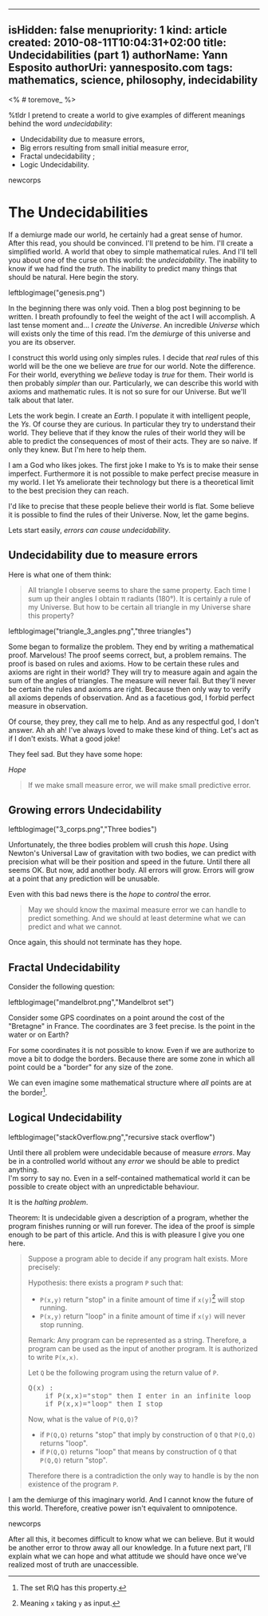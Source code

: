 -----
isHidden:       false
menupriority:   1
kind:           article
created:     2010-08-11T10:04:31+02:00
title: Undecidabilities (part 1)
authorName: Yann Esposito
authorUri: yannesposito.com
tags: mathematics, science, philosophy, indecidability
-----

<% # toremove_ %>

<div class="intro">

%tldr I pretend to create a world to give examples of different meanings behind the word _undecidability_:

- Undecidability due to measure errors, 
- Big errors resulting from small initial measure error,
- Fractal undecidability ;
- Logic Undecidability.

</div>

newcorps

# The Undecidabilities

<div class="intro">

If a demiurge made our world, he certainly had a great sense of humor.
After this read, you should be convinced.
I'll pretend to be him.
I'll create a simplified world.
A world that obey to simple mathematical rules.
And I'll tell you about one of the curse on this world: the *undecidability*.
The inability to know if we had find the *truth*.
The inability to predict many things that should be natural.
Here begin the story.

</div>

leftblogimage("genesis.png")

In the beginning there was only void.
Then a blog post beginning to be written.
I breath profoundly to feel the weight of the act I will accomplish.
A last tense moment and... I _create_ the _Universe_.
An incredible _Universe_ which will exists only the time of this read.
I'm the _demiurge_ of this universe and you are its observer.

I construct this world using only simples rules.
I decide that _real_ rules of this world will be the one we believe are _true_ for our world.
Note the difference.
For their world, everything we _believe_ today is _true_ for them.
Their world is then probably _simpler_ than our.
Particularly, we can describe this world with axioms and mathematic rules.
It is not so sure for our Universe. 
But we'll talk about that later.

Lets the work begin.
I create an _Earth_.
I populate it with intelligent people, the _Ys_.
Of course they are curious.
In particular they try to understand their world.
They believe that if they know the rules of their world they will be able to predict the consequences of most of their acts.
They are so naive.
If only they knew.
But I'm here to help them.

I am a God who likes jokes.
The first joke I make to Ys is to make their sense imperfect.
Furthermore it is not possible to make perfect precise measure in my world.
I let Ys ameliorate their technology but there is a theoretical limit to the best precision they can reach.

I'd like to precise that these people believe their world is flat.
Some believe it is possible to find the rules of their Universe.
Now, let the game begins.

Lets start easily, _errors can cause undecidability_.

## Undecidability due to measure errors

Here is what one of them think:

> All triangle I observe seems to share the same property.
> Each time I sum up their angles I obtain π radiants (180°).
> It is certainly a rule of my Universe.
> But how to be certain all triangle in my Universe share this property?

leftblogimage("triangle_3_angles.png","three triangles")

Some began to formalize the problem.
They end by writing a mathematical proof.
Marvelous!
The proof seems correct, but, a problem remains.
The proof is based on rules and axioms.
How to be certain these rules and axioms are right in their world?
They will try to measure again and again the sum of the angles of triangles.
The measure will never fail.
But they'll never be certain the rules and axioms are right.
Because then only way to verify all axioms depends of observation.
And as a facetious god, I forbid perfect measure in observation.

Of course, they prey, they call me to help.
And as any respectful god, I don't answer.
Ah ah ah! I've always loved to make these kind of thing.
Let's act as if I don't exists.
What a good joke!

They feel sad. But they have some hope:

_Hope_

> If we make small measure error, we will make small predictive error.

## Growing errors Undecidability

leftblogimage("3_corps.png","Three bodies")

Unfortunately, the three bodies problem will crush this _hope_.
Using Newton's Universal Law of gravitation with two bodies, we can predict with precision what will be their position and speed in the future.
Until there all seems OK.
But now, add another body.
All errors will grow.
Errors will grow at a point that any prediction will be unusable.

Even with this bad news there is the _hope_ to _control_ the error.

> May we should know the maximal measure error we can handle to predict something. 
> And we should at least determine what we can predict and what we cannot.

Once again, this should not terminate has they hope.

## Fractal Undecidability

Consider the following question:

leftblogimage("mandelbrot.png","Mandelbrot set")

Consider some GPS coordinates on a point around the cost of the "Bretagne" in France.
The coordinates are 3 feet precise.
Is the point in the water or on Earth?

For some coordinates it is not possible to know.
Even if we are authorize to move a bit to dodge the borders.
Because there are some zone in which all point could be a "border" for any size of the zone.

We can even imagine some mathematical structure where _all_ points are at the border[^2]. 

[^2]: The set R\Q has this property.

## Logical Undecidability

leftblogimage("stackOverflow.png","recursive stack overflow")

Until there all problem were undecidable because of measure _errors_.
May be in a controlled world without any _error_ we should be able to predict anything.  
I'm sorry to say no.
Even in a self-contained mathematical world it can be possible to create object with an unpredictable behaviour.

It is the _halting problem_.

Theorem: It is undecidable given a description of a program, whether the program finishes running or will run forever.
The idea of the proof is simple enough to be part of this article. 
And this is with pleasure I give you one here.

> Suppose a program able to decide if any program halt exists.
> More precisely:
> 
> Hypothesis: there exists a program `P` such that:
>
> - `P(x,y)` return "stop" in a finite amount of time if `x(y)`[^1] will stop running.
> - `P(x,y)` return "loop" in a finite amount of time if `x(y)` will never stop running.
> 
> Remark: Any program can be represented as a string. Therefore, a program can be used as the input of another program.
> It is authorized to write `P(x,x)`.
> 
> Let `Q` be the following program using the return value of `P`.
> 
> <pre class="twilight">
> Q(x) :
>     if P(x,x)="stop" then I enter in an infinite loop
>     if P(x,x)="loop" then I stop
> </pre>
> 
> Now, what is the value of `P(Q,Q)`?
> 
> - if `P(Q,Q)` returns "stop" that imply by construction of `Q` that `P(Q,Q)` returns "loop".
> - if `P(Q,Q)` returns "loop" that means by construction of `Q` that `P(Q,Q)` return "stop".
> 
> Therefore there is a contradiction the only way to handle is by the non existence of the program `P`.

[^1]: Meaning `x` taking `y` as input.

I am the demiurge of this imaginary world. 
And I cannot know the future of this world.
Therefore, creative power isn't equivalent to omnipotence.

newcorps

After all this, it becomes difficult to know what we can believe.
But it would be another error to throw away all our knowledge.
In a future next part, I'll explain what we can hope and what attitude we should have once we've realized most of truth are unaccessible.
